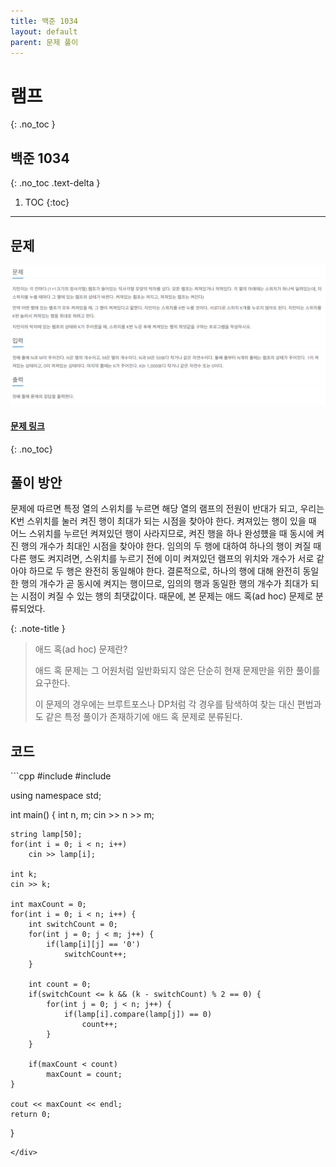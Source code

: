 ```yaml
---
title: 백준 1034
layout: default
parent: 문제 풀이
---
```


# 램프
{: .no_toc }

## 백준 1034
{: .no_toc .text-delta }


1. TOC
{:toc}

---

## 문제

![problem.png](../asstes/screenshots/b1034.png)

#### [문제 링크](https://www.acmicpc.net/problem/1034)
{: .no_toc}

## 풀이 방안

문제에 따르면 특정 열의 스위치를 누르면 해당 열의 램프의 전원이 반대가 되고, 우리는 K번 스위치를 눌러 켜진 행이 최대가 되는 시점을 찾아야 한다.
켜져있는 행이 있을 때 어느 스위치를 누르던 켜져있던 행이 사라지므로, 켜진 행을 하나 완성헀을 때 동시에 켜진 행의 개수가 최대인 시점을 찾아야 한다.
임의의 두 행에 대하여 하나의 행이 켜질 때 다른 행도 켜지려면, 스위치를 누르기 전에 이미 켜져있던 램프의 위치와 개수가 서로 같아야 하므로 두 행은 완전히 동일해야 한다.
결론적으로, 하나의 행에 대해 완전히 동일한 행의 개수가 곧 동시에 켜지는 행이므로, 임의의 행과 동일한 행의 개수가 최대가 되는 시점이 켜질 수 있는 행의 최댓값이다.
때문에, 본 문제는 애드 혹(ad hoc) 문제로 분류되었다.

{: .note-title }
> 애드 혹(ad hoc) 문제란?
>
> 애드 혹 문제는 그 어원처럼 일반화되지 않은 단순히 현재 문제만을 위한 풀이를 요구한다. 
> 
> 이 문제의 경우에는 브루트포스나 DP처럼 각 경우를 탐색하여 찾는 대신 편법과도 같은 특정 풀이가 존재하기에 애드 혹 문제로 분류된다.

## 코드

<div class="code-example" markdown="1">
```cpp
#include <iostream>
#include <string>

using namespace std;

int main() {
    int n, m;
    cin >> n >> m;

    string lamp[50];
    for(int i = 0; i < n; i++)
        cin >> lamp[i];
    
    int k;
    cin >> k;

    int maxCount = 0;
    for(int i = 0; i < n; i++) {
        int switchCount = 0;
        for(int j = 0; j < m; j++) {
            if(lamp[i][j] == '0')
                switchCount++;
        }

        int count = 0;
        if(switchCount <= k && (k - switchCount) % 2 == 0) {
            for(int j = 0; j < n; j++) {
                if(lamp[i].compare(lamp[j]) == 0)
                    count++;
            }
        }

        if(maxCount < count)
            maxCount = count;
    }

    cout << maxCount << endl;
    return 0;
}
```
</div>